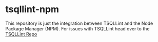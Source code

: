 # tsqllint-npm

This repository is just the integration between TSQLLint and the Node Package Manager (NPM). For issues with TSQLLint head over to the [TSQLLint Repo](https://github.com/tsqllint/tsqllint)
